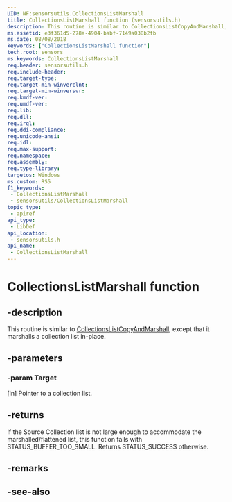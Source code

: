 ```yaml
---
UID: NF:sensorsutils.CollectionsListMarshall
title: CollectionsListMarshall function (sensorsutils.h)
description: This routine is similar to CollectionsListCopyAndMarshall, except that it marshalls a collection list in-place.
ms.assetid: e3f361d5-278a-4904-babf-7149a038b2fb
ms.date: 08/08/2018
keywords: ["CollectionsListMarshall function"]
tech.root: sensors
ms.keywords: CollectionsListMarshall
req.header: sensorsutils.h
req.include-header: 
req.target-type: 
req.target-min-winverclnt: 
req.target-min-winversvr: 
req.kmdf-ver: 
req.umdf-ver: 
req.lib: 
req.dll: 
req.irql: 
req.ddi-compliance: 
req.unicode-ansi: 
req.idl: 
req.max-support: 
req.namespace: 
req.assembly: 
req.type-library: 
targetos: Windows
ms.custom: RS5
f1_keywords:
 - CollectionsListMarshall
 - sensorsutils/CollectionsListMarshall
topic_type:
 - apiref
api_type:
 - LibDef
api_location:
 - sensorsutils.h
api_name:
 - CollectionsListMarshall
---
```


# CollectionsListMarshall function


## -description

This routine is similar to [CollectionsListCopyAndMarshall](nf-sensorsutils-collectionslistcopyandmarshall.md), except that it marshalls a collection list in-place.

## -parameters

### -param Target

[in] Pointer to a collection list.

## -returns

If the Source Collection list is not large enough to accommodate the marshalled/flattened list, this function fails with STATUS_BUFFER_TOO_SMALL. Returns STATUS_SUCCESS otherwise.

## -remarks

## -see-also

